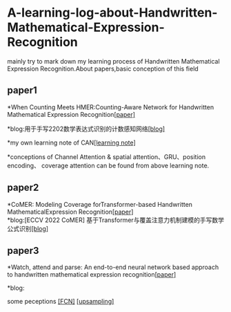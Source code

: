 # A-learning-log-about-Handwritten-Mathematical-Expression-Recognition
  mainly try to mark down my learning process of Handwritten Mathematical Expression Recognition.About papers,basic conception of this field
## paper1
*When Counting Meets HMER:Counting-Aware Network for Handwritten Mathematical Expression Recognition[[paper]](https://arxiv.org/abs/2207.11463)

*blog:用于手写2202数学表达式识别的计数感知网络[[blog]](https://zhuanlan.zhihu.com/p/546590327)

*my own learning note of CAN[[learning note]](https://view.officeapps.live.com/op/view.aspx?src=https%3A%2F%2Fraw.githubusercontent.com%2FHryxyhe%2FA-learning-log-about-Handwritten-Mathematical-Expression-Recognition%2Fmaster%2Fmy%2520learning%2520note%2FCAN.docx&wdOrigin=BROWSELINK)

*conceptions of Channel Attention & spatial attention、GRU、position encoding、 coverage attention can be found from above learning note. 

## paper2
*CoMER: Modeling Coverage forTransformer-based Handwritten MathematicalExpression Recognition[[paper]](https://arxiv.org/abs/2207.04410)\
*blog:[ECCV 2022 CoMER] 基于Transformer与覆盖注意力机制建模的手写数学公式识别[[blog]](https://blog.csdn.net/moxibingdao/article/details/127644505)

## paper3
*Watch, attend and parse: An end-to-end neural network based approach to handwritten mathematical expression recognition[[paper]](https://www.sciencedirect.com/science/article/pii/S0031320317302376)

*blog:

some peceptions [[FCN]](https://zhuanlan.zhihu.com/p/30195134)  [[upsampling]](https://blog.csdn.net/qq_37344125/article/details/108717647)
